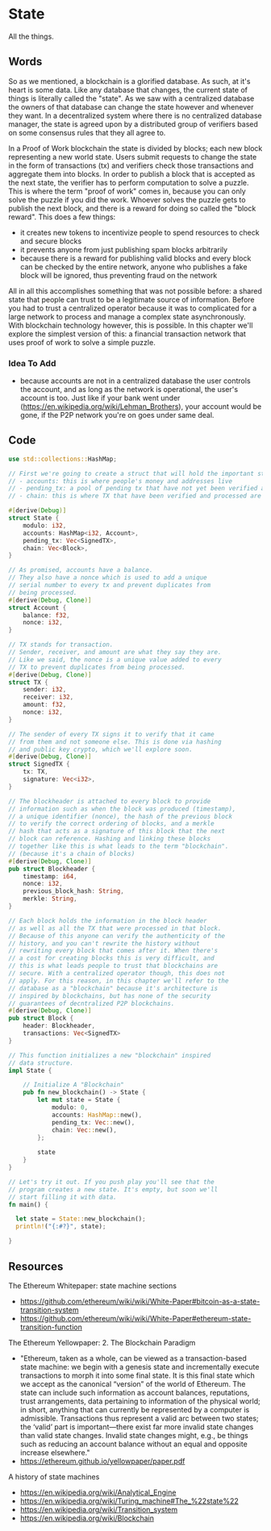 # State
All the things.

## Words

So as we mentioned, a blockchain is a glorified database. As such, at it's heart is some data. Like any database that changes, the current state of things is literally called the "state". As we saw with a centralized database the owners of that database can change the state however and whenever they want. In a decentralized system where there is no centralized database manager, the state is agreed upon by a distributed group of verifiers based on some consensus rules that they all agree to.

In a Proof of Work blockchain the state is divided by blocks; each new block representing a new world state. Users submit requests to change the state in the form of transactions (tx) and verifiers check those transactions and aggregate them into blocks. In order to publish a block that is accepted as the next state, the verifier has to perform computation to solve a puzzle. This is where the term "proof of work" comes in, because you can only solve the puzzle if you did the work. Whoever solves the puzzle gets to publish the next block, and there is a reward for doing so called the "block reward". This does a few things:
- it creates new tokens to incentivize people to spend resources to check and secure blocks
- it prevents anyone from just publishing spam blocks arbitrarily
- because there is a reward for publishing valid blocks and every block can be checked by the entire network, anyone who publishes a fake block will be ignored, thus preventing fraud on the network

All in all this accomplishes something that was not possible before: a shared state that people can trust to be a legitimate source of information. Before you had to trust a centralized operator because it was to complicated for a large network to process and manage a complex state asynchronously. With blockchain technology however, this is possible. In this chapter we'll explore the simplest version of this: a financial transaction network that uses proof of work to solve a simple puzzle. 

### Idea To Add
- because accounts are not in a centralized database the user controls the account, and as long as the network is operational, the user's account is too. Just like if your bank went under (https://en.wikipedia.org/wiki/Lehman_Brothers), your account would be gone, if the P2P network you're on goes under same deal. 

## Code

```rust
use std::collections::HashMap;

// First we're going to create a struct that will hold the important state data we want to keep our database functioning:
// - accounts: this is where people's money and addresses live
// - pending_tx: a pool of pending tx that have not yet been verified as legit or not
// - chain: this is where TX that have been verified and processed are stored. Think of it as the history, but rather than a bank telling you what your balance is, you can check the history to make sure everything is legit. 

#[derive(Debug)]
struct State {
    modulo: i32,
    accounts: HashMap<i32, Account>,
    pending_tx: Vec<SignedTX>,
    chain: Vec<Block>,
}

// As promised, accounts have a balance.
// They also have a nonce which is used to add a unique 
// serial number to every tx and prevent duplicates from
// being processed. 
#[derive(Debug, Clone)]
struct Account {
    balance: f32,
    nonce: i32,
}

// TX stands for transaction.
// Sender, receiver, and amount are what they say they are.
// Like we said, the nonce is a unique value added to every
// TX to prevent duplicates from being processed.
#[derive(Debug, Clone)]
struct TX {
    sender: i32,
    receiver: i32,
    amount: f32,
    nonce: i32,
}

// The sender of every TX signs it to verify that it came
// from them and not someone else. This is done via hashing
// and public key crypto, which we'll explore soon. 
#[derive(Debug, Clone)]
struct SignedTX {
    tx: TX,
    signature: Vec<i32>,
}

// The blockheader is attached to every block to provide
// information such as when the block was produced (timestamp),
// a unique identifier (nonce), the hash of the previous block
// to verify the correct ordering of blocks, and a merkle 
// hash that acts as a signature of this block that the next
// block can reference. Hashing and linking these blocks 
// together like this is what leads to the term "blockchain".
// (because it's a chain of blocks)
#[derive(Debug, Clone)]
pub struct Blockheader {
    timestamp: i64,
    nonce: i32, 
    previous_block_hash: String,  
    merkle: String,  
}

// Each block holds the information in the block header
// as well as all the TX that were processed in that block.
// Because of this anyone can verify the authenticity of the
// history, and you can't rewrite the history without 
// rewriting every block that comes after it. When there's
// a cost for creating blocks this is very difficult, and
// this is what leads people to trust that blockchains are
// secure. With a centralized operator though, this does not
// apply. For this reason, in this chapter we'll refer to the
// database as a "blockchain" because it's architecture is
// inspired by blockchains, but has none of the security
// guarantees of decntralized P2P blockchains.
#[derive(Debug, Clone)]
pub struct Block {
    header: Blockheader,
    transactions: Vec<SignedTX>
}

// This function initializes a new "blockchain" inspired
// data structure.
impl State {

    // Initialize A "Blockchain"
    pub fn new_blockchain() -> State {
        let mut state = State {
            modulo: 0,
            accounts: HashMap::new(),
            pending_tx: Vec::new(),
            chain: Vec::new(),
        };
    
        state
    }  
}

// Let's try it out. If you push play you'll see that the
// program creates a new state. It's empty, but soon we'll
// start filling it with data.
fn main() {

  let state = State::new_blockchain();
  println!("{:#?}", state);

}
```

## Resources

The Ethereum Whitepaper: state machine sections
- https://github.com/ethereum/wiki/wiki/White-Paper#bitcoin-as-a-state-transition-system
- https://github.com/ethereum/wiki/wiki/White-Paper#ethereum-state-transition-function

The Ethereum Yellowpaper: 2. The Blockchain Paradigm
- "Ethereum, taken as a whole, can be viewed as a
transaction-based state machine: we begin with a genesis
state and incrementally execute transactions to morph
it into some final state. It is this final state which we
accept as the canonical “version” of the world of Ethereum.
The state can include such information as account balances,
reputations, trust arrangements, data pertaining
to information of the physical world; in short, anything
that can currently be represented by a computer is admissible.
Transactions thus represent a valid arc between two
states; the ‘valid’ part is important—there exist far more
invalid state changes than valid state changes. Invalid state
changes might, e.g., be things such as reducing an account
balance without an equal and opposite increase elsewhere."
- https://ethereum.github.io/yellowpaper/paper.pdf

A history of state machines
- https://en.wikipedia.org/wiki/Analytical_Engine
- https://en.wikipedia.org/wiki/Turing_machine#The_%22state%22
- https://en.wikipedia.org/wiki/Transition_system
- https://en.wikipedia.org/wiki/Blockchain
